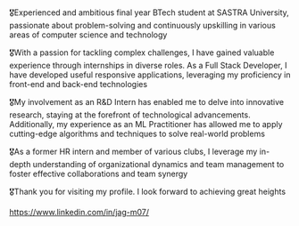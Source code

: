 🎖️Experienced and ambitious final year BTech student at SASTRA University, passionate about problem-solving and continuously upskilling in various areas of computer science and technology
 
🎖️With a passion for tackling complex challenges, I have gained valuable experience through internships in diverse roles. As a Full Stack Developer, I have developed useful responsive applications, leveraging my proficiency in front-end and back-end technologies

🎖️My involvement as an R&D Intern has enabled me to delve into innovative research, staying at the forefront of technological advancements. Additionally, my experience as an ML Practitioner has allowed me to apply cutting-edge algorithms and techniques to solve real-world problems

🎖️As a former HR intern and member of various clubs, I leverage my in-depth understanding of organizational dynamics and team management to foster effective collaborations and team synergy

🎖️Thank you for visiting my profile. I look forward to achieving great heights

https://www.linkedin.com/in/jag-m07/


<!---
Jagadeeshwaran07/Jagadeeshwaran07 is a ✨ special ✨ repository because its `README.md` (this file) appears on your GitHub profile.
You can click the Preview link to take a look at your changes.
--->
